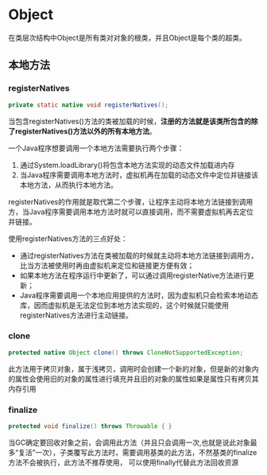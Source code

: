# Object

在类层次结构中Object是所有类对对象的根类，并且Object是每个类的超类。

## 本地方法

### registerNatives

```java
private static native void registerNatives();
```

当包含registerNatives()方法的类被加载的时候，**注册的方法就是该类所包含的除了registerNatives()方法以外的所有本地方法**。

一个Java程序想要调用一个本地方法需要执行两个步骤：

1. 通过System.loadLibrary()将包含本地方法实现的动态文件加载进内存
2. 当Java程序需要调用本地方法时，虚拟机再在加载的动态文件中定位并链接该本地方法，从而执行本地方法。

registerNatives的作用就是取代第二个步骤，让程序主动将本地方法链接到调用方，当Java程序需要调用本地方法时就可以直接调用，而不需要虚拟机再去定位并链接。

使用registerNatives方法的三点好处：

- 通过registerNatives方法在类被加载的时候就主动将本地方法链接到调用方，比当方法被使用时再由虚拟机来定位和链接更方便有效；
- 如果本地方法在程序运行中更新了，可以通过调用registerNative方法进行更新；
- Java程序需要调用一个本地应用提供的方法时，因为虚拟机只会检索本地动态库，因而虚拟机是无法定位到本地方法实现的，这个时候就只能使用registerNatives方法进行主动链接。

### clone

```java
protected native Object clone() throws CloneNotSupportedException;
```

此方法用于拷贝对象，属于浅拷贝，调用时会创建一个新的对象，但是新的对象内的属性会使用旧的对象的属性进行填充并且旧的对象的属性如果是属性只有拷贝其内存引用

### finalize

```java
protected void finalize() throws Throwable { }
```

当GC确定要回收对象之前，会调用此方法（并且只会调用一次,也就是说此对象最多“复活”一次），子类覆写此方法时，需要调用基类的此方法，不然基类的finalize方法不会被执行，此方法不推荐使用， 可以使用finally代替此方法回收资源
